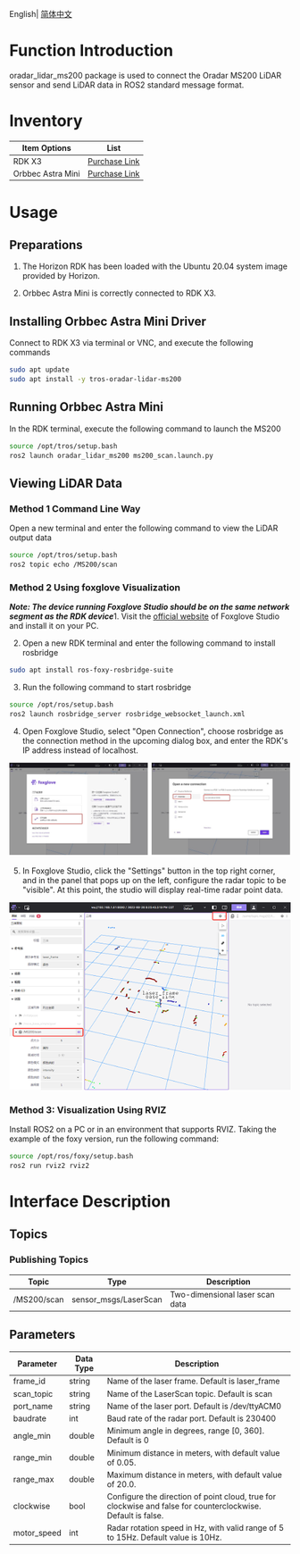 English| [简体中文](./README_cn.md)

# Function Introduction

oradar_lidar_ms200 package is used to connect the Oradar MS200 LiDAR sensor and send LiDAR data in ROS2 standard message format.

# Inventory

| Item Options    | List      | 
| ------- | ------------ | 
| RDK X3  | [Purchase Link](https://developer.horizon.ai/sunrise) | 
| Orbbec Astra Mini  | [Purchase Link](https://detail.tmall.com/item.htm?abbucket=4&id=706184556245&rn=079d616b9d44563c5768b03d2f9685c3&spm=a1z10.5-b-s.w4011-22651484606.62.47611e0b5uUKiZ&skuId=5137196470232) | 

# Usage

## Preparations

1. The Horizon RDK has been loaded with the Ubuntu 20.04 system image provided by Horizon.

2. Orbbec Astra Mini is correctly connected to RDK X3.

## Installing Orbbec Astra Mini Driver

Connect to RDK X3 via terminal or VNC, and execute the following commands

```bash
sudo apt update
sudo apt install -y tros-oradar-lidar-ms200
```

## Running Orbbec Astra Mini

In the RDK terminal, execute the following command to launch the MS200

```bash
source /opt/tros/setup.bash
ros2 launch oradar_lidar_ms200 ms200_scan.launch.py
```

## Viewing LiDAR Data

### Method 1 Command Line Way

Open a new terminal and enter the following command to view the LiDAR output data

```bash
source /opt/tros/setup.bash
ros2 topic echo /MS200/scan
```

### Method 2 Using foxglove Visualization

***Note: The device running Foxglove Studio should be on the same network segment as the RDK device***1. Visit the [official website](https://foxglove.dev/download) of Foxglove Studio and install it on your PC.

2. Open a new RDK terminal and enter the following command to install rosbridge

```bash
sudo apt install ros-foxy-rosbridge-suite
```

3. Run the following command to start rosbridge

```bash
source /opt/ros/setup.bash
ros2 launch rosbridge_server rosbridge_websocket_launch.xml
```

4. Open Foxglove Studio, select "Open Connection", choose rosbridge as the connection method in the upcoming dialog box, and enter the RDK's IP address instead of localhost.

![foxglove](images/foxglove_1.jpg  "CONFIG")

5. In Foxglove Studio, click the "Settings" button in the top right corner, and in the panel that pops up on the left, configure the radar topic to be "visible". At this point, the studio will display real-time radar point data.

![foxglove](images/foxglove_show.png  "CONFIG")

### Method 3: Visualization Using RVIZ

Install ROS2 on a PC or in an environment that supports RVIZ. Taking the example of the foxy version, run the following command:

```bash
source /opt/ros/foxy/setup.bash
ros2 run rviz2 rviz2
```

# Interface Description

## Topics

### Publishing Topics
| Topic           | Type                   | Description                                |
|-----------------|------------------------|--------------------------------------------|
| /MS200/scan     | sensor_msgs/LaserScan  | Two-dimensional laser scan data            |

## Parameters

| Parameter   | Data Type | Description                                |
|------------ |-----------|--------------------------------------------|
| frame_id    | string    | Name of the laser frame. Default is laser_frame |
| scan_topic  | string    | Name of the LaserScan topic. Default is scan    |
| port_name   | string    | Name of the laser port. Default is /dev/ttyACM0 |
| baudrate    | int       | Baud rate of the radar port. Default is 230400  |
| angle_min   | double    | Minimum angle in degrees, range [0, 360]. Default is 0 || angle_max   | double   | Maximum angle in degrees, with valid range [0, 360]. Default value is 360. |
   | range_min   | double   | Minimum distance in meters, with default value of 0.05.              |
   | range_max   | double   | Maximum distance in meters, with default value of 20.0.              |
   | clockwise    | bool     | Configure the direction of point cloud, true for clockwise and false for counterclockwise. Default is false. |
   | motor_speed | int      | Radar rotation speed in Hz, with valid range of 5 to 15Hz. Default value is 10Hz. |